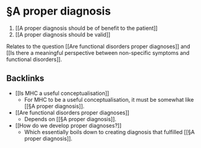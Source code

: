 # §A proper diagnosis
1. [[A proper diagnosis should be of benefit to the patient]]
2. [[A proper diagnosis should be valid]]

Relates to the question [[Are functional disorders proper diagnoses]] and [[Is there a meaningful perspective between non-specific symptoms and functional disorders]].

## Backlinks
* [[Is MHC a useful conceptualisation]]
	* For MHC to be a useful conceptualisation, it must be somewhat like [[§A proper diagnosis]].
* [[Are functional disorders proper diagnoses]]
	* Depends on [[§A proper diagnosis]].
* [[How do we develop proper diagnoses?]]
	* Which essentially boils down to creating diagnosis that fulfilled [[§A proper diagnosis]].

<!-- #service -->

<!-- {BearID:317F3844-4D9C-483F-BEC4-3077D81F48DC-15756-0000130C07172868} -->
